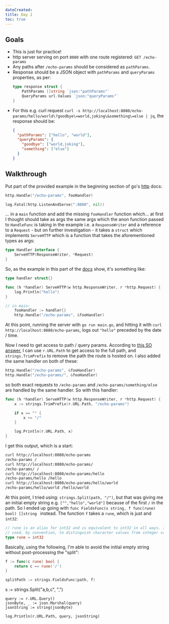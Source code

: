 ```yaml
---
dateCreated:
title: Day 1
toc: true
---
```


## Goals

- This is just for practice!
- http server serving on port `8080` with one route registered: `GET /echo-params`
- Any paths after `/echo-params` should be considered as `pathParams`.
- Response should be a JSON object with `pathParams` and `queryParams` properties, as per:
  ```go
  type response struct {
      PathParams []string `json:"pathParams"`
      QueryParams url.Values `json:"queryParams"`
  }
  ```
- For this e.g. curl request `curl -s http://localhost:8080/echo-params/hello/world\?goodbye\=world,joking\&something\=else | jq`, the response should be:
  ```json
  {
    "pathParams": ["hello", "world"],
    "queryParams": {
      "goodbye": ["world,joking"],
      "something": ["else"]
    }
  }
  ```

## Walkthrough

Put part of the provided example in the beginning section of go's [http](https://pkg.go.dev/net/http#Handler) docs:

```go
http.Handle("/echo-params", fooHandler)

log.Fatal(http.ListenAndServe(":8080", nil))
```

… in a `main` function and add the missing `fooHandler` function which… at first I thought should take as args the same args which the anon function passed to `HandleFunc` is taking in the example i.e. a `ResponseWriter` and a reference to a `Request` - but on further investigation - it takes a `struct` which implements `ServeHTTP` which is a function that takes the aforementioned types as args:

```go
type Handler interface {
	ServeHTTP(ResponseWriter, *Request)
}
```

So, as the example in this part of the [docs](https://pkg.go.dev/net/http#Handle) show, it's something like:

```go
type handler struct{}

func (h *handler) ServeHTTP(w http.ResponseWriter, r *http.Request) {
    log.Println("hello")
}

// in main:
    fooHandler := handler{}
    http.Handle("/echo-params", &fooHandler)
```

At this point, running the server with `go run main.go`, and hitting it with `curl http://localhost:8080/echo-params`, logs out `"hello"` preceded by the date / time.

Now I need to get access to path / query params. According to [this SO answer](https://stackoverflow.com/a/34315203/990159), I can use `r.URL.Path` to get access to the full path, and `strings.TrimPrefix` to remove the path the route is hosted on. I also added the same handler on both of these:

```go
http.Handle("/echo-params", &fooHandler)
http.Handle("/echo-params/", &fooHandler)
```

so both exact requests to `/echo-params` and `/echo-params/something/else` are handled by the same handler. So with this handler:

```go
func (h *handler) ServeHTTP(w http.ResponseWriter, r *http.Request) {
	x := strings.TrimPrefix(r.URL.Path, "/echo-params")

	if x == "" {
		x += "/"
	}

	log.Println(r.URL.Path, x)
}
```

I get this output, which is a start:

```txt
curl http://localhost:8080/echo-params
/echo-params /
curl http://localhost:8080/echo-params/
/echo-params/ /
curl http://localhost:8080/echo-params/hello
/echo-params/hello /hello
curl http://localhost:8080/echo-params/hello/world
/echo-params/hello/world /hello/world
```

At this point, I tried using: `strings.Split(path, "/")`, but that was giving me an initial empty string e.g. `["","hello","world"]` because of the first `/` in the path. So I ended up going with `func FieldsFunc(s string, f func(rune) bool) []string ` instead. The function `f` takes a `rune`, which is just and `int32`:

```go
// rune is an alias for int32 and is equivalent to int32 in all ways. It is
// used, by convention, to distinguish character values from integer values.
type rune = int32
```

Basically, using the following, I'm able to avoid the initial empty string without post-processing the "split":

```go
f := func(c rune) bool {
    return c == rune('/')
}

splitPath := strings.FieldsFunc(path, f)
```

s := strings.Split("a,b,c", ",")

    query := r.URL.Query()
    jsonByte, _ := json.Marshal(query)
    jsonString := string(jsonByte)

    log.Println(r.URL.Path, query, jsonString)
